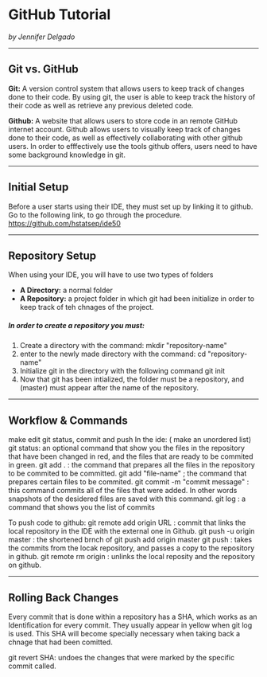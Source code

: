 # GitHub Tutorial

_by Jennifer Delgado_

---
## Git vs. GitHub
**Git:** A version control system that allows users to keep track of changes done to their code. By using git, the user is able to keep track the history of their code as well as retrieve any previous deleted code.

**Github:** A website that allows users to store code in an remote GitHub internet account. Github allows users to visually keep track of changes done to their code, as well as effectively collaborating with other github users. In order to efffectively use the tools github offers, users need to have some background knowledge in git.

---
## Initial Setup
Before a user starts using their IDE, they must set up by linking it to github. Go to the following link, to go through the procedure.
https://github.com/hstatsep/ide50


---
## Repository Setup

When using your IDE, you will have to use two types of folders  
* **A Directory:** a normal folder  
* **A Repository:** a project folder in which git had been initialize in order to keep track of teh chnages of the project. 

##### In order to create a repository you must:
1. Create a directory with the command:
    mkdir "repository-name"
2. enter to the newly made directory with the command:
    cd "repository-name"
3. Initialize git in the directory with the following command
    git init 
3. Now that git has been intialized, the folder must be a repository, and (master) must appear after the name of the repository.

---
## Workflow & Commands
make edit git status, commit and push 
In the ide: ( make an unordered list)
git status: an optional command that show you the files in the repository that have been changed in red, and the files that are ready to be commited in green.
git add . : the command that prepares all the files in the repository to be commited to be committed.
git add "file-name" ; the command that prepares certain files to be commited.
git commit -m "commit message" : this command commits all of the files that were added. In other words snapshots of the desidered files are saved with this command.
git log : a command that shows you the list of commits

To push code to github:
git remote add origin URL : commit that links the local repository in the IDE with the external one in Github.
git push -u origin master : the shortened brnch of git push add origin master
git push : takes the commits from the locak repository, and passes a copy to the repository in github.
git remote rm origin : unlinks the local reposity and the repository on github.

---
## Rolling Back Changes
Every commit that is done within a repository has a SHA, which works as an Identification for every commit. They usually appear in yellow when git log is used. This SHA will become specially necessary when taking back a chnage that had been comitted.

git revert SHA: undoes the changes that were marked by the specific commit called.

